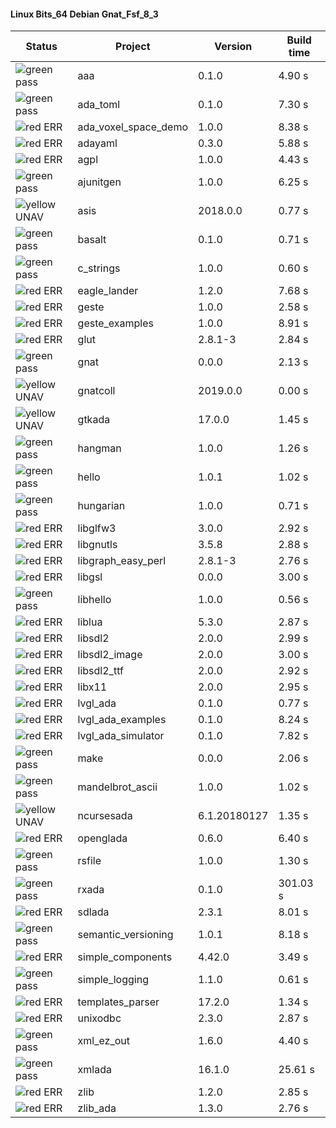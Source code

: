 #### Linux Bits_64 Debian Gnat_Fsf_8_3

| Status | Project | Version | Build time |
| --- | --- | --- | --- |
|![green](https://placehold.it/8/00aa00/000000?text=+) pass | aaa | 0.1.0 |  4.90 s |
|![green](https://placehold.it/8/00aa00/000000?text=+) pass | ada_toml | 0.1.0 |  7.30 s |
|![red](https://placehold.it/8/ff0000/000000?text=+) ERR  | ada_voxel_space_demo | 1.0.0 |  8.38 s |
|![red](https://placehold.it/8/ff0000/000000?text=+) ERR  | adayaml | 0.3.0 |  5.88 s |
|![red](https://placehold.it/8/ff0000/000000?text=+) ERR  | agpl | 1.0.0 |  4.43 s |
|![green](https://placehold.it/8/00aa00/000000?text=+) pass | ajunitgen | 1.0.0 |  6.25 s |
|![yellow](https://placehold.it/8/ffbb00/000000?text=+) UNAV | asis | 2018.0.0 |  0.77 s |
|![green](https://placehold.it/8/00aa00/000000?text=+) pass | basalt | 0.1.0 |  0.71 s |
|![green](https://placehold.it/8/00aa00/000000?text=+) pass | c_strings | 1.0.0 |  0.60 s |
|![red](https://placehold.it/8/ff0000/000000?text=+) ERR  | eagle_lander | 1.2.0 |  7.68 s |
|![red](https://placehold.it/8/ff0000/000000?text=+) ERR  | geste | 1.0.0 |  2.58 s |
|![red](https://placehold.it/8/ff0000/000000?text=+) ERR  | geste_examples | 1.0.0 |  8.91 s |
|![red](https://placehold.it/8/ff0000/000000?text=+) ERR  | glut | 2.8.1-3 |  2.84 s |
|![green](https://placehold.it/8/00aa00/000000?text=+) pass | gnat | 0.0.0 |  2.13 s |
|![yellow](https://placehold.it/8/ffbb00/000000?text=+) UNAV | gnatcoll | 2019.0.0 |  0.00 s |
|![yellow](https://placehold.it/8/ffbb00/000000?text=+) UNAV | gtkada | 17.0.0 |  1.45 s |
|![green](https://placehold.it/8/00aa00/000000?text=+) pass | hangman | 1.0.0 |  1.26 s |
|![green](https://placehold.it/8/00aa00/000000?text=+) pass | hello | 1.0.1 |  1.02 s |
|![green](https://placehold.it/8/00aa00/000000?text=+) pass | hungarian | 1.0.0 |  0.71 s |
|![red](https://placehold.it/8/ff0000/000000?text=+) ERR  | libglfw3 | 3.0.0 |  2.92 s |
|![red](https://placehold.it/8/ff0000/000000?text=+) ERR  | libgnutls | 3.5.8 |  2.88 s |
|![red](https://placehold.it/8/ff0000/000000?text=+) ERR  | libgraph_easy_perl | 2.8.1-3 |  2.76 s |
|![red](https://placehold.it/8/ff0000/000000?text=+) ERR  | libgsl | 0.0.0 |  3.00 s |
|![green](https://placehold.it/8/00aa00/000000?text=+) pass | libhello | 1.0.0 |  0.56 s |
|![red](https://placehold.it/8/ff0000/000000?text=+) ERR  | liblua | 5.3.0 |  2.87 s |
|![red](https://placehold.it/8/ff0000/000000?text=+) ERR  | libsdl2 | 2.0.0 |  2.99 s |
|![red](https://placehold.it/8/ff0000/000000?text=+) ERR  | libsdl2_image | 2.0.0 |  3.00 s |
|![red](https://placehold.it/8/ff0000/000000?text=+) ERR  | libsdl2_ttf | 2.0.0 |  2.92 s |
|![red](https://placehold.it/8/ff0000/000000?text=+) ERR  | libx11 | 2.0.0 |  2.95 s |
|![red](https://placehold.it/8/ff0000/000000?text=+) ERR  | lvgl_ada | 0.1.0 |  0.77 s |
|![red](https://placehold.it/8/ff0000/000000?text=+) ERR  | lvgl_ada_examples | 0.1.0 |  8.24 s |
|![red](https://placehold.it/8/ff0000/000000?text=+) ERR  | lvgl_ada_simulator | 0.1.0 |  7.82 s |
|![green](https://placehold.it/8/00aa00/000000?text=+) pass | make | 0.0.0 |  2.06 s |
|![green](https://placehold.it/8/00aa00/000000?text=+) pass | mandelbrot_ascii | 1.0.0 |  1.02 s |
|![yellow](https://placehold.it/8/ffbb00/000000?text=+) UNAV | ncursesada | 6.1.20180127 |  1.35 s |
|![red](https://placehold.it/8/ff0000/000000?text=+) ERR  | openglada | 0.6.0 |  6.40 s |
|![green](https://placehold.it/8/00aa00/000000?text=+) pass | rsfile | 1.0.0 |  1.30 s |
|![green](https://placehold.it/8/00aa00/000000?text=+) pass | rxada | 0.1.0 |  301.03 s |
|![red](https://placehold.it/8/ff0000/000000?text=+) ERR  | sdlada | 2.3.1 |  8.01 s |
|![green](https://placehold.it/8/00aa00/000000?text=+) pass | semantic_versioning | 1.0.1 |  8.18 s |
|![red](https://placehold.it/8/ff0000/000000?text=+) ERR  | simple_components | 4.42.0 |  3.49 s |
|![green](https://placehold.it/8/00aa00/000000?text=+) pass | simple_logging | 1.1.0 |  0.61 s |
|![red](https://placehold.it/8/ff0000/000000?text=+) ERR  | templates_parser | 17.2.0 |  1.34 s |
|![red](https://placehold.it/8/ff0000/000000?text=+) ERR  | unixodbc | 2.3.0 |  2.87 s |
|![green](https://placehold.it/8/00aa00/000000?text=+) pass | xml_ez_out | 1.6.0 |  4.40 s |
|![green](https://placehold.it/8/00aa00/000000?text=+) pass | xmlada | 16.1.0 |  25.61 s |
|![red](https://placehold.it/8/ff0000/000000?text=+) ERR  | zlib | 1.2.0 |  2.85 s |
|![red](https://placehold.it/8/ff0000/000000?text=+) ERR  | zlib_ada | 1.3.0 |  2.76 s |
